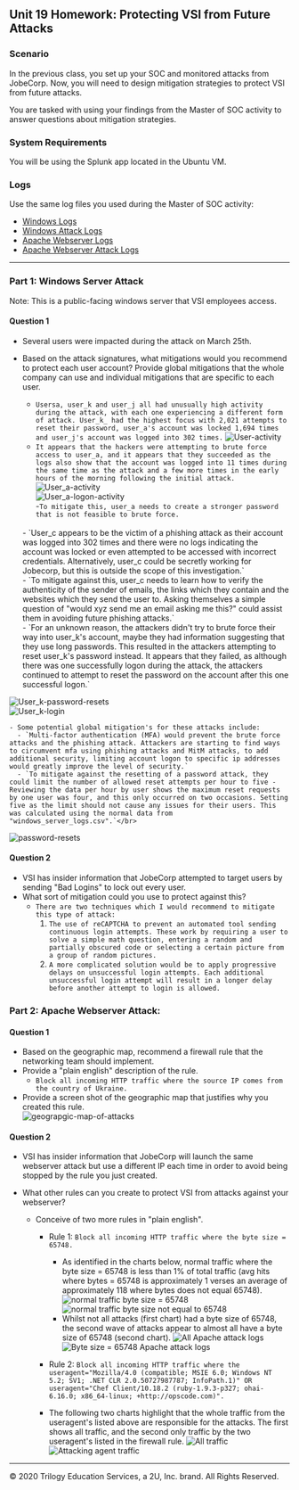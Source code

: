 ## Unit 19 Homework: Protecting VSI from Future Attacks

### Scenario

In the previous class,  you set up your SOC and monitored attacks from JobeCorp. Now, you will need to design mitigation strategies to protect VSI from future attacks. 

You are tasked with using your findings from the Master of SOC activity to answer questions about mitigation strategies.

### System Requirements 

You will be using the Splunk app located in the Ubuntu VM.

### Logs

Use the same log files you used during the Master of SOC activity:

- [Windows Logs](resources/windows_server_logs.csv)
- [Windows Attack Logs](resources/windows_server_attack_logs.csv)
- [Apache Webserver Logs](resources/apache_logs.txt	)
- [Apache Webserver Attack Logs](resources/apache_attack_logs.txt	)

---

### Part 1: Windows Server Attack

Note: This is a public-facing windows server that VSI employees access.
 
#### Question 1
- Several users were impacted during the attack on March 25th.
- Based on the attack signatures, what mitigations would you recommend to protect each user account? Provide global mitigations that the whole company can use and individual mitigations that are specific to each user.

   - `Usersa, user_k and user_j all had unusually high activity during the attack, with each one experiencing a different form of attack. User_k_ had the highest focus with 2,021 attempts to reset their password, user_a's account was locked 1,694 times and user_j's account was logged into 302 times.`
 ![User-activity](Images/Part1.1-Affected-Users.PNG) </br>
    - `It appears that the hackers were attempting to brute force access to user_a, and it appears that they succeeded as the logs also show that the account was logged into 11 times during the same time as the attack and a few more times in the early hours of the morning following the initial attack.`</br>
![User_a-activity](Images/Part1.1-user_a-activity.PNG) </br>
![User_a-logon-activity](Images/Part1.1-user_a-logins.PNG) </br>
    -`To mitigate this, user_a needs to create a stronger password that is not feasible to brute force.`
     </br>
    - `User_c appears to be the victim of a phishing attack as their account was logged into 302 times and there were no logs indicating the account was locked or even attempted to be accessed with incorrect credentials. Alternatively, user_c could be secretly working for Jobecorp, but this is outside the scope of this investigation.` </br>
    - `To mitigate against this, user_c needs to learn how to verify the authenticity of the sender of emails, the links which they contain and the websites which they send the user to. Asking themselves a simple question of "would xyz send me an email asking me this?" could assist them in avoiding future phishing attacks.` 
     </br>
    - `For an unknown reason, the attackers didn't try to brute force their way into user_k's account, maybe they had information suggesting that they use long passwords. This resulted in the attackers attempting to reset user_k's password instead. It appears that they failed, as although there was one successfully logon during the attack, the attackers continued to attempt to reset the password on the account after this one successful logon.`
![User_k-password-resets](Images/Part1.1-user_k-password-resets-attempts.PNG)</br>
![User_k-login](Images/Part1.1-user_k-logins.PNG) </br>

    - Some potential global mitigation's for these attacks include:
      - `Multi-factor authentication (MFA) would prevent the brute force attacks and the phishing attack. Attackers are starting to find ways to circumvent mfa using phishing attacks and MitM attacks, to add additional security, limiting account logon to specific ip addresses would greatly improve the level of security.`
      - `To mitigate against the resetting of a password attack, they could limit the number of allowed reset attempts per hour to five - Reviewing the data per hour by user shows the maximum reset requests by one user was four, and this only occurred on two occasions. Setting five as the limit should not cause any issues for their users. This was calculated using the normal data from "windows_server_logs.csv".`</br>
![password-resets](Images/Part1.1-password-resets-attempt-baseline.PNG)


     
  
#### Question 2
- VSI has insider information that JobeCorp attempted to target users by sending "Bad Logins" to lock out every user.
- What sort of mitigation could you use to protect against this?
  - `There are two techniques which I would recommend to mitigate this type of attack:`
    1.  `The use of reCAPTCHA to prevent an automated tool sending continuous login attempts. These work by requiring a user to solve a simple math question, entering a random and partially obscured code or selecting a certain picture from a group of random pictures.`
    2.  `A more complicated solution would be to apply progressive delays on unsuccessful login attempts. Each additional unsuccessful login attempt will result in a longer delay before another attempt to login is allowed.`
  

### Part 2: Apache Webserver Attack:

#### Question 1
- Based on the geographic map, recommend a firewall rule that the networking team should implement.
- Provide a "plain english" description of the rule.
  - `Block all incoming HTTP traffic where the source IP comes from the country of Ukraine.`
- Provide a screen shot of the geographic map that justifies why you created this rule. </br>
  ![geograpgic-map-of-attacks](Images/2.1Geostats-by-country-zoomed-into-Ukraine.PNG)
  
#### Question 2

- VSI has insider information that JobeCorp will launch the same webserver attack but use a different IP each time in order to avoid being stopped by the rule you just created.

- What other rules can you create to protect VSI from attacks against your webserver?
  - Conceive of two more rules in "plain english". 
    - Rule 1: `Block all incoming HTTP traffic where the byte size = 65748.`
      - As identified in the charts below, normal traffic where the byte size = 65748 is less than 1% of total traffic (avg hits where bytes = 65748 is approximately 1 verses an average of approximately 118 where bytes does not equal 65748). 
      ![normal traffic byte size = 65748](IMages/2.2Normal-(all)data-bytes-equal-to-65748.PNG) </br>
      ![normal traffic byte size not equal to 65748](Images/2.2Normal-(all)data-bytes-not-equal-to-65748.PNG) </br>
      - Whilst not all attacks (first chart) had a byte size of 65748, the second wave of attacks appear to almost all have a byte size of 65748 (second chart).
      ![All Apache attack logs](Images/2.2Apache-attack-logs-all.PNG)
      ![Byte size = 65748 Apache attack logs](Images/2.2Apache-attack-logs-byte-size-equal-65748.PNG)

    - Rule 2: `Block all incoming HTTP traffic where the useragent="Mozilla/4.0 (compatible; MSIE 6.0; Windows NT 5.2; SV1; .NET CLR 2.0.50727987787; InfoPath.1)" OR useragent="Chef Client/10.18.2 (ruby-1.9.3-p327; ohai-6.16.0; x86_64-linux; +http://opscode.com)".`
    - The following two charts highlight that the whole traffic from the useragent's listed above are responsible for the attacks. The first shows all traffic, and the second only traffic by the two useragent's listed in the firewall rule.
    ![All traffic](Images/2.2All-traffic.PNG)
    ![Attacking agent traffic](Images/2.2Attacking-useragent.PNG)



---

© 2020 Trilogy Education Services, a 2U, Inc. brand. All Rights Reserved.
